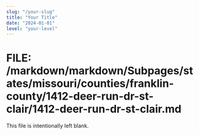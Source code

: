```yaml
---
slug: "/your-slug"
title: "Your Title"
date: "2024-01-01"
level: "your-level"
---
```


# FILE: /markdown/markdown/Subpages/states/missouri/counties/franklin-county/1412-deer-run-dr-st-clair/1412-deer-run-dr-st-clair.md

This file is intentionally left blank.